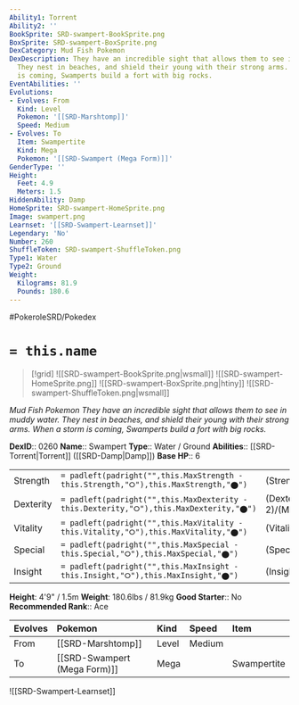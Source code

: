 ```yaml
---
Ability1: Torrent
Ability2: ''
BookSprite: SRD-swampert-BookSprite.png
BoxSprite: SRD-swampert-BoxSprite.png
DexCategory: Mud Fish Pokemon
DexDescription: They have an incredible sight that allows them to see in muddy water.
  They nest in beaches, and shield their young with their strong arms. When a storm
  is coming, Swamperts build a fort with big rocks.
EventAbilities: ''
Evolutions:
- Evolves: From
  Kind: Level
  Pokemon: '[[SRD-Marshtomp]]'
  Speed: Medium
- Evolves: To
  Item: Swampertite
  Kind: Mega
  Pokemon: '[[SRD-Swampert (Mega Form)]]'
GenderType: ''
Height:
  Feet: 4.9
  Meters: 1.5
HiddenAbility: Damp
HomeSprite: SRD-swampert-HomeSprite.png
Image: swampert.png
Learnset: '[[SRD-Swampert-Learnset]]'
Legendary: 'No'
Number: 260
ShuffleToken: SRD-swampert-ShuffleToken.png
Type1: Water
Type2: Ground
Weight:
  Kilograms: 81.9
  Pounds: 180.6
---
```


#PokeroleSRD/Pokedex

# `= this.name`

> [!grid]
> ![[SRD-swampert-BookSprite.png|wsmall]]
> ![[SRD-swampert-HomeSprite.png]]
> ![[SRD-swampert-BoxSprite.png|htiny]]
> ![[SRD-swampert-ShuffleToken.png|wsmall]]


*Mud Fish Pokemon*
*They have an incredible sight that allows them to see in muddy water. They nest in beaches, and shield their young with their strong arms. When a storm is coming, Swamperts build a fort with big rocks.*

**DexID**:: 0260
**Name**:: Swampert
**Type**:: Water / Ground
**Abilities**:: [[SRD-Torrent|Torrent]] ([[SRD-Damp|Damp]])
**Base HP**:: 6

|           |                                                                                        |                                          |
| --------- | -------------------------------------------------------------------------------------- | ---------------------------------------- |
| Strength  | `= padleft(padright("",this.MaxStrength - this.Strength,"⭘"),this.MaxStrength,"⬤")`    | (Strength::3)/(MaxStrength::6)   |
| Dexterity | `= padleft(padright("",this.MaxDexterity - this.Dexterity,"⭘"),this.MaxDexterity,"⬤")` | (Dexterity:: 2)/(MaxDexterity::4) |
| Vitality  | `= padleft(padright("",this.MaxVitality - this.Vitality,"⭘"),this.MaxVitality,"⬤")`    | (Vitality::2)/(MaxVitality::5)   |
| Special   | `= padleft(padright("",this.MaxSpecial - this.Special,"⭘"),this.MaxSpecial,"⬤")`       | (Special::2)/(MaxSpecial::5)     |
| Insight   | `= padleft(padright("",this.MaxInsight - this.Insight,"⭘"),this.MaxInsight,"⬤")`       | (Insight::2)/(MaxInsight::5)     |

**Height**: 4'9" / 1.5m
**Weight**: 180.6lbs / 81.9kg
**Good Starter**:: No
**Recommended Rank**:: Ace

| Evolves   | Pokemon                      | Kind   | Speed   | Item        |
|:----------|:-----------------------------|:-------|:--------|:------------|
| From      | [[SRD-Marshtomp]]            | Level  | Medium  |             |
| To        | [[SRD-Swampert (Mega Form)]] | Mega   |         | Swampertite |

![[SRD-Swampert-Learnset]]